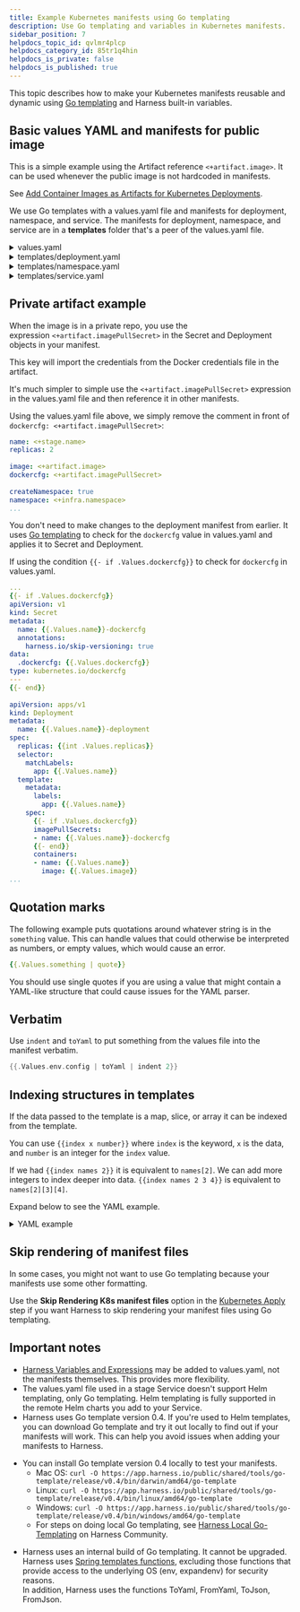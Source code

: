 ```yaml
---
title: Example Kubernetes manifests using Go templating
description: Use Go templating and variables in Kubernetes manifests.
sidebar_position: 7
helpdocs_topic_id: qvlmr4plcp
helpdocs_category_id: 85tr1q4hin
helpdocs_is_private: false
helpdocs_is_published: true
---
```


This topic describes how to make your Kubernetes manifests reusable and dynamic using [Go templating](https://godoc.org/text/template) and Harness built-in variables.


## Basic values YAML and manifests for public image

This is a simple example using the Artifact reference `<+artifact.image>`. It can be used whenever the public image is not hardcoded in manifests.

See [Add Container Images as Artifacts for Kubernetes Deployments](/docs/continuous-delivery/deploy-srv-diff-platforms/kubernetes/cd-kubernetes-category/add-artifacts-for-kubernetes-deployments).

We use Go templates with a values.yaml file and manifests for deployment, namespace, and service. The manifests for deployment, namespace, and service are in a **templates** folder that's a peer of the values.yaml file.

<details>
<summary>values.yaml</summary>

This file uses the `image: <+artifact.image>` to identify the primary artifact added in the Harness Service Definition **Artifacts** section.

It also uses `name: <+stage.name>` to reference a Stage variable `name` and `namespace: <+infra.namespace>` to reference the namespace entered in the Stage's **Infrastructure Definition**. Service type and ports are hardcoded.

The name, image, and namespace values are referenced in the manifests described later.


```yaml
name: <+stage.name>  
replicas: 2  
  
image: <+artifact.image>  
# dockercfg: <+artifact.imagePullSecret>  
  
createNamespace: true  
namespace: <+infra.namespace>  
  
# Service Type allow you to specify what kind of service you want.  
# Possible values for ServiceType are:  
# ClusterIP | NodePort | LoadBalancer | ExternalName  
serviceType: LoadBalancer  
  
# A Service can map an incoming port to any targetPort.  
# targetPort is where application is listening on inside the container.  
servicePort: 80  
serviceTargetPort: 80  
  
# Specify all environment variables to be added to the container.  
# The following two maps, config and secrets, are put into a ConfigMap  
# and a Secret, respectively.  
# Both are added to the container environment in podSpec as envFrom source.  
env:  
  config:  
    key1: value10  
  secrets:  
    key2: value2
```
</details>

<details>
<summary>templates/deployment.yaml</summary>

The deployments manifest references the name and image values from values.yaml. The manifest also contains the ConfigMap and Secret objects.


```yaml
{{- if .Values.env.config}}  
apiVersion: v1  
kind: ConfigMap  
metadata:  
  name: {{.Values.name}}  
data:  
{{.Values.env.config | toYaml | indent 2}}  
---  
{{- end}}  
  
{{- if .Values.env.secrets}}  
apiVersion: v1  
kind: Secret  
metadata:  
  name: {{.Values.name}}  
stringData:  
{{.Values.env.secrets | toYaml | indent 2}}  
---  
{{- end}}  
  
{{- if .Values.dockercfg}}  
apiVersion: v1  
kind: Secret  
metadata:  
  name: {{.Values.name}}-dockercfg  
  annotations:  
    harness.io/skip-versioning: true  
data:  
  .dockercfg: {{.Values.dockercfg}}  
type: kubernetes.io/dockercfg  
---  
{{- end}}  
  
apiVersion: apps/v1  
kind: Deployment  
metadata:  
  name: {{.Values.name}}-deployment  
spec:  
  replicas: {{int .Values.replicas}}  
  selector:  
    matchLabels:  
      app: {{.Values.name}}  
  template:  
    metadata:  
      labels:  
        app: {{.Values.name}}  
    spec:  
      {{- if .Values.dockercfg}}  
      imagePullSecrets:  
      - name: {{.Values.name}}-dockercfg  
      {{- end}}  
      containers:  
      - name: {{.Values.name}}  
        image: {{.Values.image}}  
        {{- if or .Values.env.config .Values.env.secrets}}  
        envFrom:  
        {{- if .Values.env.config}}  
        - configMapRef:  
            name: {{.Values.name}}  
        {{- end}}  
        {{- if .Values.env.secrets}}  
        - secretRef:  
            name: {{.Values.name}}  
        {{- end}}  
        {{- end}}
```
</details>

<details>
<summary>templates/namespace.yaml</summary>

The namespace manifest references the namespace value from values.yaml.


```yaml
{{- if .Values.createNamespace}}  
apiVersion: v1  
kind: Namespace  
metadata:  
  name: {{.Values.namespace}}  
{{- end}}
```

</details>

<details>
<summary>templates/service.yaml</summary>

The service manifest references the hardcoded service type and ports from values.yaml.


```yaml
apiVersion: v1  
kind: Service  
metadata:  
  name: {{.Values.name}}-svc  
spec:  
  type: {{.Values.serviceType}}  
  ports:  
  - port: {{.Values.servicePort}}  
    targetPort: {{.Values.serviceTargetPort}}  
    protocol: TCP  
  selector:  
    app: {{.Values.name}}
```

</details>

## Private artifact example

When the image is in a private repo, you use the expression `<+artifact.imagePullSecret>` in the Secret and Deployment objects in your manifest.

This key will import the credentials from the Docker credentials file in the artifact.

It's much simpler to simple use the `<+artifact.imagePullSecret>` expression in the values.yaml file and then reference it in other manifests.

Using the values.yaml file above, we simply remove the comment in front of `dockercfg: <+artifact.imagePullSecret>`:


```yaml
name: <+stage.name>  
replicas: 2  
  
image: <+artifact.image>  
dockercfg: <+artifact.imagePullSecret>  
  
createNamespace: true  
namespace: <+infra.namespace>  
...
```

You don't need to make changes to the deployment manifest from earlier. It uses [Go templating](https://godoc.org/text/template) to check for the `dockercfg` value in values.yaml and applies it to Secret and Deployment.

If using the condition `{{- if .Values.dockercfg}}` to check for `dockercfg` in values.yaml.


```yaml
...  
{{- if .Values.dockercfg}}  
apiVersion: v1  
kind: Secret  
metadata:  
  name: {{.Values.name}}-dockercfg  
  annotations:  
    harness.io/skip-versioning: true  
data:  
  .dockercfg: {{.Values.dockercfg}}  
type: kubernetes.io/dockercfg  
---  
{{- end}}  
  
apiVersion: apps/v1  
kind: Deployment  
metadata:  
  name: {{.Values.name}}-deployment  
spec:  
  replicas: {{int .Values.replicas}}  
  selector:  
    matchLabels:  
      app: {{.Values.name}}  
  template:  
    metadata:  
      labels:  
        app: {{.Values.name}}  
    spec:  
      {{- if .Values.dockercfg}}  
      imagePullSecrets:  
      - name: {{.Values.name}}-dockercfg  
      {{- end}}  
      containers:  
      - name: {{.Values.name}}  
        image: {{.Values.image}}  
...
```
## Quotation marks

The following example puts quotations around whatever string is in the `something` value. This can handle values that could otherwise be interpreted as numbers, or empty values, which would cause an error.


```yaml
{{.Values.something | quote}}
```
You should use single quotes if you are using a value that might contain a YAML-like structure that could cause issues for the YAML parser.

## Verbatim

Use `indent` and `toYaml` to put something from the values file into the manifest verbatim.


```go
{{.Values.env.config | toYaml | indent 2}}
```
## Indexing structures in templates

If the data passed to the template is a map, slice, or array it can be indexed from the template.

You can use `{{index x number}}` where `index` is the keyword, `x` is the data, and `number` is an integer for the `index` value.

If we had `{{index names 2}}` it is equivalent to `names[2]`. We can add more integers to index deeper into data. `{{index names 2 3 4}}` is equivalent to `names[2][3][4]`.

Expand below to see the YAML example.

<details>
<summary>YAML example</summary>

```yaml
{{- if .Values.env.config}}  
apiVersion: v1  
kind: ConfigMap  
metadata:  
 name: {{.Values.name}}-{{.Values.track}}  
 labels:  
 app: {{.Values.name}}  
 track: {{.Values.track}}  
 annotations:  
 harness.io/skip-versioning: "true"  
data:  
{{- if hasKey .Values.env .Values.track}}  
{{index .Values.env .Values.track "config" | mergeOverwrite .Values.env.config | toYaml | indent 2}}  
{{- else }}  
{{.Values.env.config | toYaml | indent 2}}  
{{- end }}  
---  
{{- end}}  
  
{{- if .Values.env.secrets}}  
apiVersion: v1  
kind: Secret  
metadata:  
 name: {{.Values.name}}-{{.Values.track}}  
 labels:  
 app: {{.Values.name}}  
 track: {{.Values.track}}  
stringData:  
{{- if hasKey .Values.env .Values.track}}  
{{index .Values.env .Values.track "secrets" | mergeOverwrite .Values.env.secrets | toYaml | indent 2}}  
{{- else }}  
{{.Values.env.secrets | toYaml | indent 2}}  
{{- end }}  
---  
{{- end}}
```
</details>

## Skip rendering of manifest files

In some cases, you might not want to use Go templating because your manifests use some other formatting.

Use the **Skip Rendering K8s manifest files** option in the [Kubernetes Apply](/docs/continuous-delivery/deploy-srv-diff-platforms/kubernetes/cd-k8s-ref/kubernetes-apply-step) step if you want Harness to skip rendering your manifest files using Go templating.

## Important notes

* [Harness Variables and Expressions](/docs/platform/variables-and-expressions/harness-variables) may be added to values.yaml, not the manifests themselves. This provides more flexibility.
* The values.yaml file used in a stage Service doesn't support Helm templating, only Go templating. Helm templating is fully supported in the remote Helm charts you add to your Service.
* Harness uses Go template version 0.4. If you're used to Helm templates, you can download Go template and try it out locally to find out if your manifests will work. This can help you avoid issues when adding your manifests to Harness.  
- You can install Go template version 0.4 locally to test your manifests.
	+ Mac OS: `curl -O https://app.harness.io/public/shared/tools/go-template/release/v0.4/bin/darwin/amd64/go-template`
	+ Linux: `curl -O https://app.harness.io/public/shared/tools/go-template/release/v0.4/bin/linux/amd64/go-template`
	+ Windows: `curl -O https://app.harness.io/public/shared/tools/go-template/release/v0.4/bin/windows/amd64/go-template`
	+ For steps on doing local Go templating, see [Harness Local Go-Templating](https://community.harness.io/t/harness-local-go-templating/460) on Harness Community.
* Harness uses an internal build of Go templating. It cannot be upgraded. Harness uses [Spring templates functions](http://masterminds.github.io/sprig/), excluding those functions that provide access to the underlying OS (env, expandenv) for security reasons.  
In addition, Harness uses the functions ToYaml, FromYaml, ToJson, FromJson.

